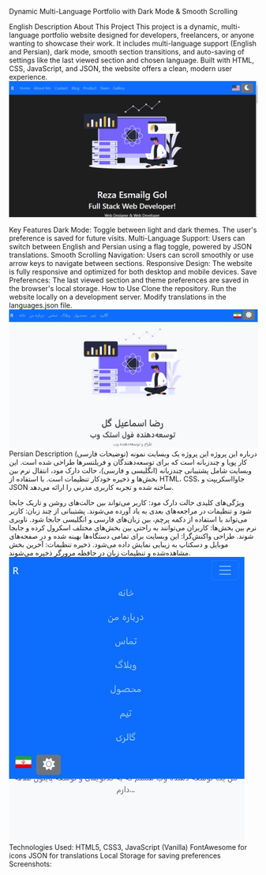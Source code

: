 Dynamic Multi-Language Portfolio with Dark Mode & Smooth Scrolling

English Description
About This Project
This project is a dynamic, multi-language portfolio website designed for developers, freelancers, or anyone wanting to showcase their work. It includes multi-language support (English and Persian), dark mode, smooth section transitions, and auto-saving of settings like the last viewed section and chosen language. Built with HTML, CSS, JavaScript, and JSON, the website offers a clean, modern user experience.
![screen shot](./mainen.jpg)

Key Features
Dark Mode: Toggle between light and dark themes. The user's preference is saved for future visits.
Multi-Language Support: Users can switch between English and Persian using a flag toggle, powered by JSON translations.
Smooth Scrolling Navigation: Users can scroll smoothly or use arrow keys to navigate between sections.
Responsive Design: The website is fully responsive and optimized for both desktop and mobile devices.
Save Preferences: The last viewed section and theme preferences are saved in the browser's local storage.
How to Use
Clone the repository.
Run the website locally on a development server.
Modify translations in the languages.json file.
![screen shot](./mainfa.jpg)
Persian Description (توضیحات فارسی)
درباره این پروژه
این پروژه یک وبسایت نمونه کار پویا و چندزبانه است که برای توسعه‌دهندگان و فریلنسرها طراحی شده است. این وبسایت شامل پشتیبانی چندزبانه (انگلیسی و فارسی)، حالت دارک مود، انتقال نرم بین بخش‌ها و ذخیره خودکار تنظیمات است. با استفاده از HTML، CSS، جاوااسکریپت و JSON ساخته شده و تجربه کاربری مدرنی را ارائه می‌دهد.

ویژگی‌های کلیدی
حالت دارک مود: کاربر می‌تواند بین حالت‌های روشن و تاریک جابجا شود و تنظیمات در مراجعه‌های بعدی به یاد آورده می‌شوند.
پشتیبانی از چند زبان: کاربر می‌تواند با استفاده از دکمه پرچم، بین زبان‌های فارسی و انگلیسی جابجا شود.
ناوبری نرم بین بخش‌ها: کاربران می‌توانند به راحتی بین بخش‌های مختلف اسکرول کرده و جابجا شوند.
طراحی واکنش‌گرا: این وبسایت برای تمامی دستگاه‌ها بهینه شده و در صفحه‌های موبایل و دسکتاپ به زیبایی نمایش داده می‌شود.
ذخیره تنظیمات: آخرین بخش مشاهده‌شده و تنظیمات زبان در حافظه مرورگر ذخیره می‌شوند.
![screen shot](./menu.jpg)
Technologies Used:
HTML5, CSS3, JavaScript (Vanilla)
FontAwesome for icons
JSON for translations
Local Storage for saving preferences
Screenshots:
